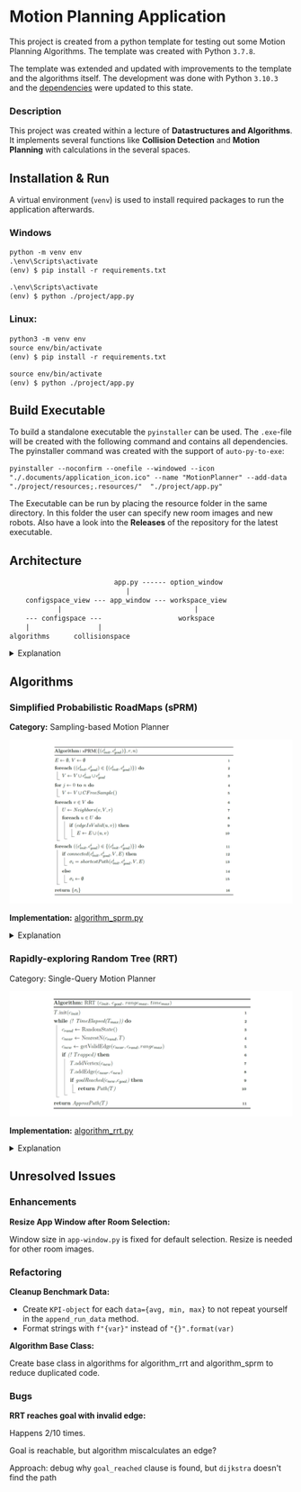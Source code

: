 # Motion Planning Application

This project is created from a python template for testing out some Motion Planning Algorithms. The template was created
with Python `3.7.8`.

The template was extended and updated with improvements to the template and the algorithms itself. The development was
done with Python `3.10.3` and the [dependencies](requirements.txt) were updated to this state.

### Description

This project was created within a lecture of __Datastructures and Algorithms__. It implements several functions like
__Collision Detection__ and __Motion Planning__ with calculations in the several spaces.

## Installation & Run

A virtual environment (`venv`) is used to install required packages to run the application afterwards.

### Windows

```shell
python -m venv env
.\env\Scripts\activate    
(env) $ pip install -r requirements.txt
```

```shell
.\env\Scripts\activate 
(env) $ python ./project/app.py
```

### Linux:

```shell
python3 -m venv env
source env/bin/activate
(env) $ pip install -r requirements.txt
```

```shell
source env/bin/activate
(env) $ python ./project/app.py
```

## Build Executable

To build a standalone executable the `pyinstaller` can be used. The `.exe`-file will be created with the following
command and contains all dependencies. The pyinstaller command was created with the support of `auto-py-to-exe`:

```shell
pyinstaller --noconfirm --onefile --windowed --icon "./.documents/application_icon.ico" --name "MotionPlanner" --add-data "./project/resources;.resources/"  "./project/app.py"
```

The Executable can be run by placing the resource folder in the same directory. In this folder the user can specify new
room images and new robots. Also have a look into the __Releases__ of the repository for the latest executable.

## Architecture

```
                          app.py ------ option_window
                             |
    configspace_view --- app_window --- workspace_view
            |                                 |
    --- configspace ---                   workspace
    |                 |
algorithms      collisionspace

```

<details>
  <summary>Explanation</summary>

* [app.py](project/app.py) = start the application and controls interactions
* [app_window](project/app_window.py) = main application window with child views
* [option_window](project/option_window.py) = top level option window, to select base parameters
* [workspace_view](project/workspace_view.py) = child page to display workspace
* [workspace](project/workspace.py) = calculation of initial configuration
* [configspace_view](project/configspace_view.py) = child page to display configspace
* [configspace](project/configspace.py) = calculates motions with support of collisionspace and algorithms
* [collisionspace](project/collisionspace.py) = calculated collisionspace to speed up collision detection
* [algorithms](project/algorithm_sprm.py) = algorithms like sprm to plan motions

</details>

## Algorithms

### Simplified Probabilistic RoadMaps (sPRM)

__Category:__ Sampling-based Motion Planner

![sPRM](.documents/algorithm_sPRM.png)

__Implementation:__ [algorithm_sprm.py](./project/algorithm_sprm.py)

<details>
  <summary>Explanation</summary>

|            Input             | Explanation                                  |
|:----------------------------:|:---------------------------------------------|
| c<sup>i</sup><sub>init</sub> | Start points for single or multiple queries. |
| c<sup>i</sup><sub>goal</sub> | End points for single or multiple queries.   |
|              r               | Search radius in the algorithm.              |
|              n               | Amount of samples that are created.          |

__Note:__ The parameters r and n are completely independent and should be small for good performance, but not too small
for no solution. The best parameters are never known.

| Datastructure | Explanation                              | Interpretation       |
|:-------------:|:-----------------------------------------|:---------------------|
|       E       | edge data between two configurations     | List<(Point, Point)> |
|       V       | vertex data for all configurations       | List<Point>          |
|       U       | temporary neighbour data of a vertex     | List<Point>          |
| σ<sub>i</sub> | shortest path data for a configuration i | List<(Point, Point)> |

| Pseudocode Line | Explanation                                                                                                                                                     |
|:---------------:|:----------------------------------------------------------------------------------------------------------------------------------------------------------------|
|     2 and 3     | All start (c<sup>i</sup><sub>init</sub>) and goal (c<sup>i</sup><sub>goal</sub>) configurations are added into the vertex structure (V).                        |
|     4 and 5     | Computation of `CFreeSample()` with the amount of defined samples (n).                                                                                          |
|        7        | Computation of `Neighbors(v,V,r)` for each vertex in the defined radius (r).                                                                                    |
|     8 to 10     | Computation of `edgeIsValid(u,v)`. The valid edges get added into the valid edge structure (E). Filled E characterizes the traversable area (C<sub>free</sub>). |
|       11        | Loop enables multiple queries.                                                                                                                                  |
|       12        | Computation of `connected(...)` between start and goal.                                                                                                         |
|       13        | Computation of `shortestPath(...)` with a [Dijkstra Algorithm](https://en.wikipedia.org/wiki/Dijkstra%27s_algorithm).                                           |

__Note:__ The blocked area (C<sub>obs</sub>) is ignored in the computation of `CFreeSample()`. In the computation
of `Neighbors(v,V,r)` some vertexes (v) could be ignored because of a too small radius (r), but if r is too large, the
edge connection has quadratic complexity (O<sup>2</sup>). The computation of `Neighbors(v,V,r)` and `edgeIsValid(u,v)`
take the most performance. Parallelization of the lines 4 to 10 bring a high benefit in performance because there are
many independent calculations.

</details>

### Rapidly-exploring Random Tree (RRT)

Category: Single-Query Motion Planner

![RRT](.documents/algorithm_RRT.png)

__Implementation:__ [algorithm_rrt.py](./project/algorithm_rrt.py)

<details>
  <summary>Explanation</summary>

|        Input        | Explanation                      |
|:-------------------:|:---------------------------------|
|  c<sub>init</sub>   | Start points for single queries. |
|  c<sub>goal</sub>   | End points for single queries.   |
| range<sub>max</sub> | Max vertex distance.             |
| time<sub>max</sub>  | Max time for calculation.        |

| Datastructure | Explanation                         | Interpretation |
|:-------------:|:------------------------------------|:---------------|
|       T       | tree with vertex and edge structure | Graph          |

| Pseudocode Line | Explanation                                                                                                                                 |
|:---------------:|:--------------------------------------------------------------------------------------------------------------------------------------------|
|        1        | Add (c<sup>i</sup><sub>init</sub>) to the tree.                                                                                             |
|        2        | Run algorithm while time<sub>max</sub> is not elapsed.                                                                                      |
|        3        | Calculate `RandomState()` vertex without collision.                                                                                         |
|        4        | Calculate `NearestNeighbor(...)` to c<sub>rand</sub> in the existing tree.                                                                  |
|        5        | Calculate `getValidEdge(...)` to get a new vertex on the edge between c<sub>near</sub> and c<sub>rand</sub> within the range<sub>max</sub>. |
|     6 to 8      | If the edge between c<sub>near</sub> and c<sub>new</sub> is without collision, add it to the tree.                                          |
|        9        | `goalReached(...)` if c<sub>goal</sub> and c<sub>new</sub> can be connected with the last edge.                                             |
|       10        | Computation of `shortestPath(...)` with a [Dijkstra Algorithm](https://en.wikipedia.org/wiki/Dijkstra%27s_algorithm).                       |

</details>

## Unresolved Issues

### Enhancements

__Resize App Window after Room Selection:__

Window size in `app-window.py` is fixed for default selection.
Resize is needed for other room images.

### Refactoring

__Cleanup Benchmark Data:__

* Create `KPI-object` for each `data={avg, min, max}` to not repeat yourself in the `append_run_data` method.
* Format strings with `f"{var}"` instead of `"{}".format(var)`

__Algorithm Base Class:__

Create base class in algorithms for algorithm_rrt and algorithm_sprm to reduce duplicated code.

### Bugs

__RRT reaches goal with invalid edge:__

Happens 2/10 times.

Goal is reachable, but algorithm miscalculates an edge?

Approach: debug why `goal_reached` clause is found, but `dijkstra` doesn't find the path